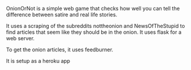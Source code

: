 OnionOrNot is a simple web game that checks how well you can tell the difference between satire and real life stories.

It uses a scraping of the subreddits nottheonion and NewsOfTheStupid to find articles that seem like they should be in the onion. It uses flask for a web server.

To get the onion articles, it uses feedburner.

It is setup as a heroku app